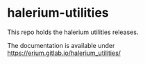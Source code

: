 # halerium-utilities

This repo holds the halerium utilities releases.

The documentation is available under https://erium.gitlab.io/halerium_utilities/
